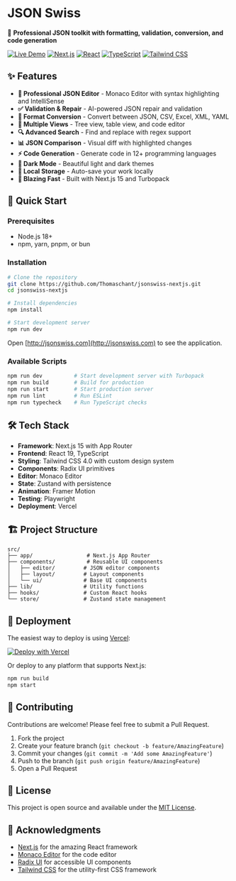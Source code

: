 # JSON Swiss

🎯 **Professional JSON toolkit with formatting, validation, conversion, and code generation**

[![Live Demo](https://img.shields.io/badge/🌐%20Live%20Demo-jsonswiss.com-blue)](https://jsonswiss.com/)
[![Next.js](https://img.shields.io/badge/Next.js-15.4.2-black)](https://nextjs.org/)
[![React](https://img.shields.io/badge/React-19.1.0-blue)](https://react.dev/)
[![TypeScript](https://img.shields.io/badge/TypeScript-5-blue)](https://typescriptlang.org/)
[![Tailwind CSS](https://img.shields.io/badge/Tailwind-4.0-blue)](https://tailwindcss.com/)

## ✨ Features

- **🎨 Professional JSON Editor** - Monaco Editor with syntax highlighting and IntelliSense
- **✅ Validation & Repair** - AI-powered JSON repair and validation
- **🔄 Format Conversion** - Convert between JSON, CSV, Excel, XML, YAML
- **🌲 Multiple Views** - Tree view, table view, and code editor
- **🔍 Advanced Search** - Find and replace with regex support
- **📊 JSON Comparison** - Visual diff with highlighted changes
- **⚡ Code Generation** - Generate code in 12+ programming languages
- **🌙 Dark Mode** - Beautiful light and dark themes
- **💾 Local Storage** - Auto-save your work locally
- **🚀 Blazing Fast** - Built with Next.js 15 and Turbopack

## 🚀 Quick Start

### Prerequisites

- Node.js 18+
- npm, yarn, pnpm, or bun

### Installation

```bash
# Clone the repository
git clone https://github.com/Thomaschant/jsonswiss-nextjs.git
cd jsonswiss-nextjs

# Install dependencies
npm install

# Start development server
npm run dev
```

Open [http://jsonswiss.com](http://jsonswiss.com) to see the application.

### Available Scripts

```bash
npm run dev          # Start development server with Turbopack
npm run build        # Build for production
npm run start        # Start production server
npm run lint         # Run ESLint
npm run typecheck    # Run TypeScript checks
```

## 🛠️ Tech Stack

- **Framework**: Next.js 15 with App Router
- **Frontend**: React 19, TypeScript
- **Styling**: Tailwind CSS 4.0 with custom design system
- **Components**: Radix UI primitives
- **Editor**: Monaco Editor
- **State**: Zustand with persistence
- **Animation**: Framer Motion
- **Testing**: Playwright
- **Deployment**: Vercel

## 🏗️ Project Structure

```
src/
├── app/                 # Next.js App Router
├── components/          # Reusable UI components
│   ├── editor/         # JSON editor components
│   ├── layout/         # Layout components
│   └── ui/             # Base UI components
├── lib/                # Utility functions
├── hooks/              # Custom React hooks
└── store/              # Zustand state management
```

## 🚀 Deployment

The easiest way to deploy is using [Vercel](https://vercel.com):

[![Deploy with Vercel](https://vercel.com/button)](https://vercel.com/new/clone?repository-url=https://github.com/yourusername/jsonswiss-nextjs)

Or deploy to any platform that supports Next.js:

```bash
npm run build
npm start
```

## 🤝 Contributing

Contributions are welcome! Please feel free to submit a Pull Request.

1. Fork the project
2. Create your feature branch (`git checkout -b feature/AmazingFeature`)
3. Commit your changes (`git commit -m 'Add some AmazingFeature'`)
4. Push to the branch (`git push origin feature/AmazingFeature`)
5. Open a Pull Request

## 📄 License

This project is open source and available under the [MIT License](LICENSE).

## 🙏 Acknowledgments

- [Next.js](https://nextjs.org/) for the amazing React framework
- [Monaco Editor](https://microsoft.github.io/monaco-editor/) for the code editor
- [Radix UI](https://radix-ui.com/) for accessible UI components
- [Tailwind CSS](https://tailwindcss.com/) for the utility-first CSS framework

